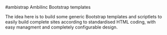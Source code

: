 #ambistrap
Ambilinc Bootstrap templates

The idea here is to build some generic Bootstrap templates and scriptlets to easily build complete sites according to standardised HTML coding, with easy managment and completely configurable design.
